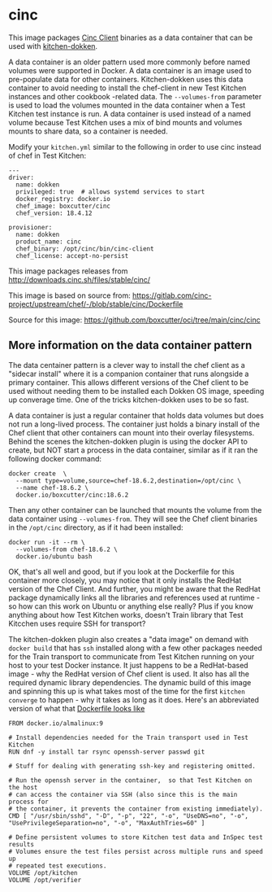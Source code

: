 #  cinc

This image packages [Cinc Client](https://cinc.sh/) binaries as a data
container that can be used with [kitchen-dokken](https://github.com/test-kitchen/kitchen-dokken).

A data container is an older pattern used more commonly before named volumes
were supported in Docker. A data container is an image used to pre-populate data
for other containers. Kitchen-dokken uses this data container to avoid needing
to install the chef-client in new Test Kitchen instances and other cookbook
-related data. The `--volumes-from` parameter is used to load the volumes
mounted in the data container when a Test Kitchen test instance  is run. A data
container is used instead of a named volume because Test Kitchen uses a mix
of bind mounts and volumes mounts to share data, so a container is needed.

Modify your `kitchen.yml` similar to the following in order to use cinc instead
of chef in Test Kitchen:

```
---
driver:
  name: dokken
  privileged: true  # allows systemd services to start
  docker_registry: docker.io
  chef_image: boxcutter/cinc
  chef_version: 18.4.12

provisioner:
  name: dokken
  product_name: cinc
  chef_binary: /opt/cinc/bin/cinc-client
  chef_license: accept-no-persist
```

This image packages releases from http://downloads.cinc.sh/files/stable/cinc/

This image is based on source from: https://gitlab.com/cinc-project/upstream/chef/-/blob/stable/cinc/Dockerfile

Source for this image: https://github.com/boxcutter/oci/tree/main/cinc/cinc

## More information on the data container pattern

The data centainer pattern is a clever way to install the chef client as
a "sidecar install" where it is a companion container that runs alongside
a primary container. This allows different versions of the Chef client to
be used without needing them to be installed each Dokken OS image, speeding
up converage time. One of the tricks kitchen-dokken uses to be so fast.

A data container is just a regular container that holds data volumes but does
not run a long-lived process. The container just holds a binary install of
the Chef client that other containers can mount into their overlay filesystems.
Behind the scenes the kitchen-dokken plugin is using the docker API to create,
but NOT start a process in the data container, similar as if it ran the
following docker command:

```
docker create  \
  --mount type=volume,source=chef-18.6.2,destination=/opt/cinc \
  --name chef-18.6.2 \
  docker.io/boxcutter/cinc:18.6.2
```

Then any other container can be launched that mounts the volume from
the data container using `--volumes-from`. They will see the Chef client
binaries in the `/opt/cinc` directory, as if it had been installed:

```
docker run -it --rm \
  --volumes-from chef-18.6.2 \
  docker.io/ubuntu bash
```

OK, that's all well and good, but if you look at the Dockerfile for this
container more closely, you may notice that it only installs the RedHat
version of the Chef Client. And further, you might be aware that the
RedHat package dynamically links all the libraries and references used
at runtime - so how can this work on Ubuntu or anything else really?
Plus if you know anything about how Test Kitchen works, doesn't Train library
that Test Kitcchen uses require SSH for transport?

The kitchen-dokken plugin also creates a "data image" on demand with
`docker build` that has `ssh` installed along with a few other packages
needed for the Train transport to communicate from Test Kitchen running
on your host to your test Docker instance. It just happens to be a
RedHat-based image - why the RedHat version of Chef client is used. It also
has all the required dynamic library dependencies. The dynamic build of
this image and spinning this up is what takes most of the time for the first
`kitchen converge` to happen - why it takes as long as it does. Here's
an abbreviated version of what that [Dockerfile looks like](https://github.com/test-kitchen/kitchen-dokken/blob/main/lib/kitchen/helpers.rb#L60C1-L89C8)

```
FROM docker.io/almalinux:9

# Install dependencies needed for the Train transport used in Test Kitchen
RUN dnf -y install tar rsync openssh-server passwd git

# Stuff for dealing with generating ssh-key and registering omitted.

# Run the openssh server in the container,  so that Test Kitchen on the host
# can access the container via SSH (also since this is the main process for
# the container, it prevents the container from existing immediately).
CMD [ "/usr/sbin/sshd", "-D", "-p", "22", "-o", "UseDNS=no", "-o", "UsePrivilegeSeparation=no", "-o", "MaxAuthTries=60" ]

# Define persistent volumes to store Kitchen test data and InSpec test results
# Volumes ensure the test files persist across multiple runs and speed up
# repeated test executions.
VOLUME /opt/kitchen
VOLUME /opt/verifier
```
